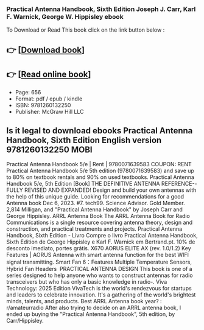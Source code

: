 ### Practical Antenna Handbook, Sixth Edition Joseph J. Carr, Karl F. Warnick, George W. Hippisley ebook

To Download or Read This book click on the link button below :

## 👉  [**[Download book](http://ebooksharez.info/download.php?group=book&from=github.com&id=718970&lnk=1065 "Download book")**]

## 👉  [**[Read online book](http://ebooksharez.info/download.php?group=book&from=github.com&id=718970&lnk=1065 "Read online book")**]


* Page: 656
* Format: pdf / epub / kindle
* ISBN: 9781260132250
* Publisher: McGraw Hill LLC



## Is it legal to download ebooks Practical Antenna Handbook, Sixth Edition English version 9781260132250 MOBI



 Practical Antenna Handbook 5/e | Rent | 9780071639583 COUPON: RENT Practical Antenna Handbook 5/e 5th edition (9780071639583) and save up to 80% on textbook rentals and 90% on used textbooks.
 Practical Antenna Handbook 5/e, 5th Edition [Book] THE DEFINITIVE ANTENNA REFERENCE--FULLY REVISED AND EXPANDED! Design and build your own antennas with the help of this unique guide.
 Looking for recommendations for a good Antenna book Dec 6, 2023. #7. tech99. Science Advisor. Gold Member. 2,814 Milligan, and &quot;Practical Antenna Handbook&quot; by Joseph Carr and George Hippisley.
 ARRL Antenna Book The ARRL Antenna Book for Radio Communications is a single resource covering antenna theory, design and construction, and practical treatments and projects.
 Practical Antenna Handbook, Sixth Edition - Livro Compre o livro Practical Antenna Handbook, Sixth Edition de George Hippisley e Karl F. Warnick em Bertrand.pt. 10% de desconto imediato, portes grátis.
 X670 AORUS ELITE AX (rev. 1.0/1.2) Key Features | AORUS Antenna with smart antenna function for the best WIFI signal transmitting. Smart Fan 6：Features Multiple Temperature Sensors, Hybrid Fan Headers 
 PRACTICAL ANTENNA DESIGN This book is one of a series designed to help anyone who wants to construct antennas for radio transceivers but who has only a basic knowledge in radio-.
 Viva Technology: 2025 Edition VivaTech is the world&#039;s rendezvous for startups and leaders to celebrate innovation. It&#039;s a gathering of the world&#039;s brightest minds, talents, and products.
 Best ARRL Antenna book year? : r/amateurradio After also trying to decide on an ARRL antenna book, I ended up buying the &quot;Practical Antenna Handbook&quot;, 5th edition, by Carr/Hippisley.





